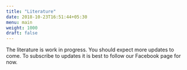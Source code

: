 ```yaml
---
title: "Literature"
date: 2018-10-23T16:51:44+05:30
menu: main 
weight: 1000
draft: false 
---
```


The literature is work in progress. You should expect more updates to come. To subscribe to updates it is best to follow our Facebook page for now.
